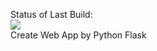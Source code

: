 Status of Last Build:<br>
<img src="https://github.com/mastermole0310/Web-App-by-Python-Flask/workflows/web_app-publish/badge.svg?branch-main"><br>
Create Web App by Python Flask
